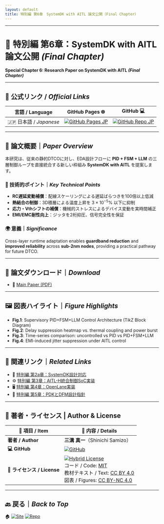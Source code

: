 ```yaml
---
layout: default
title: 特別編 第6章　SystemDK with AITL 論文公開（Final Chapter）
---
```


---

# 📕 特別編 第6章：SystemDK with AITL 論文公開 *(Final Chapter)*  
**Special Chapter 6: Research Paper on SystemDK with AITL *(Final Chapter)***

---

## 🔗 公式リンク / *Official Links*

| 言語 / Language | GitHub Pages 🌐 | GitHub 💻 |
|-----------------|----------------|-----------|
| 🇯🇵 日本語 / *Japanese* | [![GitHub Pages JP](https://img.shields.io/badge/GitHub%20Pages-日本語版-brightgreen?logo=github)](https://samizo-aitl.github.io/Edusemi-v4x/f_chapter6_research/) | [![GitHub Repo JP](https://img.shields.io/badge/GitHub-日本語版-blue?logo=github)](https://github.com/Samizo-AITL/Edusemi-v4x/tree/main/f_chapter6_research) |

---

## 📄 論文概要｜*Paper Overview*
本研究は、従来の静的DTCOに対し、EDA設計フローに **PID + FSM + LLM** の三層制御ループを直接統合する新しい枠組み **SystemDK with AITL** を提案します。  

### 🧩 技術的ポイント｜*Key Technical Points*
- **RC遅延変動補償**：配線スケーリングによる遅延ばらつきを100倍以上低減  
- **熱結合の制御**：3D積層による温度上昇を $3\times 10^{-5}\%$ 以下に抑制  
- **応力・Vthシフトの補償**：機械的ストレスによるデバイス変動を実時間補正  
- **EMI/EMC耐性向上**：ジッタを2桁抑圧、信号完全性を保証  

### 🌍 意義｜*Significance*
Cross-layer runtime adaptation enables **guardband reduction** and **improved reliability** across **sub-2nm nodes**, providing a practical pathway for future DTCO.

---

## 🔗 論文ダウンロード｜*Download*
- 📑 [Main Paper (PDF)](systemdk_aitl2025.pdf)  

---

## 🖼️ 図表ハイライト｜*Figure Highlights*
- **Fig.1**: Supervisory PID+FSM+LLM Control Architecture (TikZ Block Diagram)  
- **Fig.2**: Delay suppression heatmap vs. thermal coupling and power burst  
- **Fig.3**: Time-series comparison: uncontrolled vs PID vs PID+FSM+LLM  
- **Fig.4**: EMI-induced jitter suppression under AITL control  

---

## 📌 関連リンク｜*Related Links*
- 🔎 [特別編 第2a章：SystemDK設計対応](../f_chapter2a_systemdk/)  
- ⚙️ [特別編 第3章：AITL-H統合制御SoC実装](../f_chapter3_socsystem/)  
- 🖥️ [特別編 第4章：OpenLane実装](../f_chapter4_openlane/)  
- 🧬 [特別編 第5章：PDKとDFM設計指針](../f_chapter5_dfm/)  

---

## 👤 **著者・ライセンス | Author & License**

| 📌 項目 / Item | 📄 内容 / Details |
|------|------|
| **著者 / Author** | **三溝 真一**（Shinichi Samizo） |
| **💻 GitHub** | [![GitHub](https://img.shields.io/badge/GitHub-Samizo--AITL-blue?style=for-the-badge&logo=github)](https://github.com/Samizo-AITL) |
| **📜 ライセンス / License** | [![Hybrid License](https://img.shields.io/badge/License-Hybrid-blueviolet?style=for-the-badge)](https://samizo-aitl.github.io/Edusemi-v4x/#-ライセンス--license)<br>コード / Code: [MIT](https://opensource.org/licenses/MIT)<br>教材テキスト / Text: [CC BY 4.0](https://creativecommons.org/licenses/by/4.0/)<br>図表 / Figures: [CC BY-NC 4.0](https://creativecommons.org/licenses/by-nc/4.0/) |

---

## 🔙 戻る｜*Back to Top*

🏠 [![Site](https://img.shields.io/badge/Site-Edusemi--v4x-lightgrey?style=for-the-badge&logo=githubpages&labelColor=555&color=brightgreen)](../) [![Repo](https://img.shields.io/badge/Repo-Edusemi--v4x-lightgrey?style=for-the-badge&logo=github&labelColor=555&color=blue)](https://github.com/Samizo-AITL/Edusemi-v4x)

